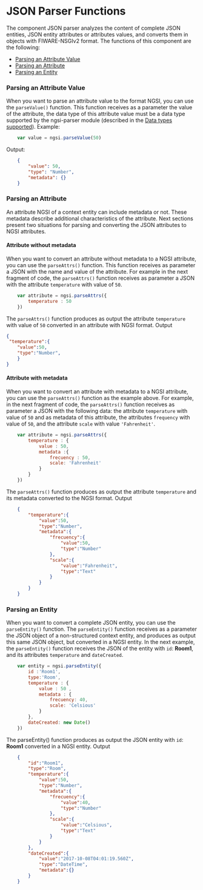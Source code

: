 # JSON Parser Functions
The component JSON parser analyzes the content of complete JSON entities, JSON entity attributes or attributes values, and converts them in objects with FIWARE-NSGIv2 format. The functions of this component are the following:

* [Parsing an Attribute Value](#parse-a-value)
* [Parsing an Attribute](#parse-an-attribute)
* [Parsing an Entity](#parse-an-entity)

### Parsing an Attribute Value
When you want to parse an attribute value to the format NGSI, you can use the `parseValue()`
function. This function receives as a parameter the value of the attribute, the data type of this attribute value must be a data type supported by the ngsi-parser module (described in the [Data types supported](../index.md#data-types-supported)).
Example:
```js
	var value = ngsi.parseValue(50)
```
Output:
```json
	{
		"value": 50,
		"type": "Number",
		"metadata": {}
	}
```
### Parsing an Attribute
An attribute NGSI of a context entity can include metadata or not. These metadata describe additional characteristics of the attribute. Next sections present two situations for parsing and converting the JSON attributes to NGSI attributes.

#### Attribute without metadata 
When you want to convert an attribute without metadata to a NGSI attribute, you can use the `parseAttrs()` function. This function receives as parameter a JSON with the name and value of the attribute. For example in the next fragment of code, the `parseAttrs()` function receives as parameter a JSON with the attribute `temperature` with value of `50`.
``` js
    var attribute = ngsi.parseAttrs({
        temperature : 50
    })
```
The `parseAttrs()` function produces as output the attribute `temperature` with value of `50` converted in an attribute with NGSI format.
Output
``` json
{     
 "temperature":{
    "value":50,
    "type":"Number",
    }
}
```
#### Attribute with metadata 
When you want to convert an attribute with metadata to a NGSI attribute, you can use the `parseAttrs()` function as the example above. For example, in the next fragment of code, the `parseAttrs()` function receives as parameter a JSON with the following data: the attribute `temperature` with value of `50` and as metadata of this attribute, the attributes `frequency` with value of `50`, and the attribute `scale` with value `'Fahrenheit'`.
```js
	var attribute = ngsi.parseAttrs({
		temperature : {
			value : 50,
			metadata :{
				frecuency : 50,
				scale: 'Fahrenheit'
			}
		}
	})
```
The `parseAttrs()` function produces as output the attribute `temperature` and its metadata converted to the NGSI format. 
Output
```json
	{
		"temperature":{
			"value":50,
			"type":"Number",
			"metadata":{
				"frecuency":{
					"value":50,
					"type":"Number"
				},
				"scale":{
					"value":"Fahrenheit",
					"type":"Text"
				}
			}
		}
	}

```
### Parsing an Entity
When you want to convert a complete JSON entity, you can use the `parseEntity()` function. The `parseEntity()` function receives as a parameter the JSON object of a non-structured context entity, and produces as output this same JSON object, but converted in a NGSI entity. In the next example, the `parseEntity()` function receives the JSON of the entity with `id`: **Room1**, and its attributes `temperature` and `dateCreated`. 
```js
	var entity = ngsi.parseEntity({
		id :'Room1',
		type:'Room',
		temperature : {
			value : 50 ,
			metadata : {
				frecuency: 40,
				scale: 'Celsious'
			}
		},
		dateCreated: new Date()
	})
```
The parseEntity() function produces as output the JSON entity with `id`: **Room1** converted in a NGSI entity.
Output
```json
	{
		"id":"Room1",
		"type":"Room",
		"temperature":{
			"value":50,
			"type":"Number",
			"metadata":{
				"frecuency":{
					"value":40,
					"type":"Number"
				},
				"scale":{
					"value":"Celsious",
					"type":"Text"
				}
			}
		},
		"dateCreated":{
			"value":"2017-10-08T04:01:19.560Z",
			"type":"DateTime",
			"metadata":{}
		}
	}

```


